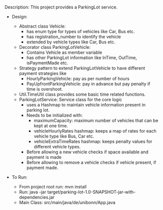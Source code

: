 Description: This project provides a ParkingLot service.

- Design:
    -  Abstract class Vehicle:
        - has enum type for types of vehicles like Car, Bus etc.
        - has registration_number to identify the vehicle
        - extended by vehicle types like Car, Bus etc.
    - Decorator class ParkingLotVehicle:
        - Contains Vehicle as member variable
        - has other ParkingLot information like InTime, OutTime, isPaymentMade etc.
    - Strategy pattern to extend ParkingLotVehicle to have different payment strategies like
        - HourlyParkingVehicle: pay as per number of hours
        - PayUpfrontParkingVehicle: pay in advance but pay penalty if time is overshoot.
    - Util.TimeUtil class provides some basic time related functions.
    - ParkingLotService: Service class for the core logic
        - uses a Hashmap to maintain vehicle information present in parking lot.
        - Needs to be initialized with:
            - maximumCapacity: maximum number of vehicles that can be kept at one time.
            - vehicleHourlyRates hashmap: keeps a map of rates for each vehicle type like Bus, Car etc.
            - vehicleExtraTimeRates hashmap: keeps penalty values for different vehicle types.
        - Before allowing a new vehicle checks if space available and payment is made
        - Before allowing to remove a vehicle checks if vehicle present, if payment made. 

- To Run:
    - From project root run: mvn install   
    - Run: java -jar target/parking-lot-1.0-SNAPSHOT-jar-with-dependencies.jar
    - Main Class: src/main/java/de/unibonn/App.java
